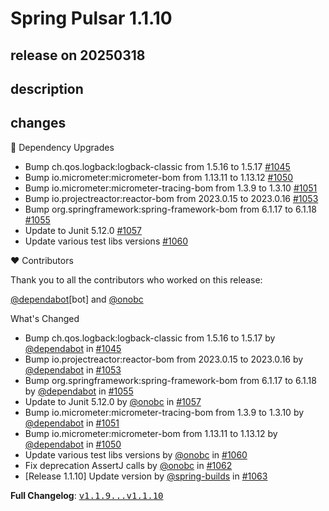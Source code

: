 # Spring Pulsar 1.1.10

## release on 20250318
## description
## changes
🔨 Dependency Upgrades

* Bump ch.qos.logback:logback-classic from 1.5.16 to 1.5.17 <a href="https://github.com/spring-projects/spring-pulsar/pull/1045" data-hovercard-type="pull_request" data-hovercard-url="/spring-projects/spring-pulsar/pull/1045/hovercard">#1045</a>
* Bump io.micrometer:micrometer-bom from 1.13.11 to 1.13.12 <a href="https://github.com/spring-projects/spring-pulsar/pull/1050" data-hovercard-type="pull_request" data-hovercard-url="/spring-projects/spring-pulsar/pull/1050/hovercard">#1050</a>
* Bump io.micrometer:micrometer-tracing-bom from 1.3.9 to 1.3.10 <a href="https://github.com/spring-projects/spring-pulsar/pull/1051" data-hovercard-type="pull_request" data-hovercard-url="/spring-projects/spring-pulsar/pull/1051/hovercard">#1051</a>
* Bump io.projectreactor:reactor-bom from 2023.0.15 to 2023.0.16 <a href="https://github.com/spring-projects/spring-pulsar/pull/1053" data-hovercard-type="pull_request" data-hovercard-url="/spring-projects/spring-pulsar/pull/1053/hovercard">#1053</a>
* Bump org.springframework:spring-framework-bom from 6.1.17 to 6.1.18 <a href="https://github.com/spring-projects/spring-pulsar/pull/1055" data-hovercard-type="pull_request" data-hovercard-url="/spring-projects/spring-pulsar/pull/1055/hovercard">#1055</a>
* Update to Junit 5.12.0 <a href="https://github.com/spring-projects/spring-pulsar/pull/1057" data-hovercard-type="pull_request" data-hovercard-url="/spring-projects/spring-pulsar/pull/1057/hovercard">#1057</a>
* Update various test libs versions <a href="https://github.com/spring-projects/spring-pulsar/pull/1060" data-hovercard-type="pull_request" data-hovercard-url="/spring-projects/spring-pulsar/pull/1060/hovercard">#1060</a>

❤️ Contributors

Thank you to all the contributors who worked on this release:

<a class="user-mention notranslate" data-hovercard-type="organization" data-hovercard-url="/orgs/dependabot/hovercard" data-octo-click="hovercard-link-click" data-octo-dimensions="link_type:self" href="https://github.com/dependabot">@dependabot</a>[bot] and <a class="user-mention notranslate" data-hovercard-type="user" data-hovercard-url="/users/onobc/hovercard" data-octo-click="hovercard-link-click" data-octo-dimensions="link_type:self" href="https://github.com/onobc">@onobc</a>

What's Changed

* Bump ch.qos.logback:logback-classic from 1.5.16 to 1.5.17 by <a class="user-mention notranslate" data-hovercard-type="organization" data-hovercard-url="/orgs/dependabot/hovercard" data-octo-click="hovercard-link-click" data-octo-dimensions="link_type:self" href="https://github.com/dependabot">@dependabot</a> in <a class="issue-link js-issue-link" data-error-text="Failed to load title" data-id="2880255577" data-permission-text="Title is private" data-url="https://github.com/spring-projects/spring-pulsar/issues/1045" data-hovercard-type="pull_request" data-hovercard-url="/spring-projects/spring-pulsar/pull/1045/hovercard" href="https://github.com/spring-projects/spring-pulsar/pull/1045">#1045</a>
* Bump io.projectreactor:reactor-bom from 2023.0.15 to 2023.0.16 by <a class="user-mention notranslate" data-hovercard-type="organization" data-hovercard-url="/orgs/dependabot/hovercard" data-octo-click="hovercard-link-click" data-octo-dimensions="link_type:self" href="https://github.com/dependabot">@dependabot</a> in <a class="issue-link js-issue-link" data-error-text="Failed to load title" data-id="2912784665" data-permission-text="Title is private" data-url="https://github.com/spring-projects/spring-pulsar/issues/1053" data-hovercard-type="pull_request" data-hovercard-url="/spring-projects/spring-pulsar/pull/1053/hovercard" href="https://github.com/spring-projects/spring-pulsar/pull/1053">#1053</a>
* Bump org.springframework:spring-framework-bom from 6.1.17 to 6.1.18 by <a class="user-mention notranslate" data-hovercard-type="organization" data-hovercard-url="/orgs/dependabot/hovercard" data-octo-click="hovercard-link-click" data-octo-dimensions="link_type:self" href="https://github.com/dependabot">@dependabot</a> in <a class="issue-link js-issue-link" data-error-text="Failed to load title" data-id="2919222994" data-permission-text="Title is private" data-url="https://github.com/spring-projects/spring-pulsar/issues/1055" data-hovercard-type="pull_request" data-hovercard-url="/spring-projects/spring-pulsar/pull/1055/hovercard" href="https://github.com/spring-projects/spring-pulsar/pull/1055">#1055</a>
* Update to Junit 5.12.0 by <a class="user-mention notranslate" data-hovercard-type="user" data-hovercard-url="/users/onobc/hovercard" data-octo-click="hovercard-link-click" data-octo-dimensions="link_type:self" href="https://github.com/onobc">@onobc</a> in <a class="issue-link js-issue-link" data-error-text="Failed to load title" data-id="2920734998" data-permission-text="Title is private" data-url="https://github.com/spring-projects/spring-pulsar/issues/1057" data-hovercard-type="pull_request" data-hovercard-url="/spring-projects/spring-pulsar/pull/1057/hovercard" href="https://github.com/spring-projects/spring-pulsar/pull/1057">#1057</a>
* Bump io.micrometer:micrometer-tracing-bom from 1.3.9 to 1.3.10 by <a class="user-mention notranslate" data-hovercard-type="organization" data-hovercard-url="/orgs/dependabot/hovercard" data-octo-click="hovercard-link-click" data-octo-dimensions="link_type:self" href="https://github.com/dependabot">@dependabot</a> in <a class="issue-link js-issue-link" data-error-text="Failed to load title" data-id="2909179413" data-permission-text="Title is private" data-url="https://github.com/spring-projects/spring-pulsar/issues/1051" data-hovercard-type="pull_request" data-hovercard-url="/spring-projects/spring-pulsar/pull/1051/hovercard" href="https://github.com/spring-projects/spring-pulsar/pull/1051">#1051</a>
* Bump io.micrometer:micrometer-bom from 1.13.11 to 1.13.12 by <a class="user-mention notranslate" data-hovercard-type="organization" data-hovercard-url="/orgs/dependabot/hovercard" data-octo-click="hovercard-link-click" data-octo-dimensions="link_type:self" href="https://github.com/dependabot">@dependabot</a> in <a class="issue-link js-issue-link" data-error-text="Failed to load title" data-id="2909179146" data-permission-text="Title is private" data-url="https://github.com/spring-projects/spring-pulsar/issues/1050" data-hovercard-type="pull_request" data-hovercard-url="/spring-projects/spring-pulsar/pull/1050/hovercard" href="https://github.com/spring-projects/spring-pulsar/pull/1050">#1050</a>
* Update various test libs versions by <a class="user-mention notranslate" data-hovercard-type="user" data-hovercard-url="/users/onobc/hovercard" data-octo-click="hovercard-link-click" data-octo-dimensions="link_type:self" href="https://github.com/onobc">@onobc</a> in <a class="issue-link js-issue-link" data-error-text="Failed to load title" data-id="2923397782" data-permission-text="Title is private" data-url="https://github.com/spring-projects/spring-pulsar/issues/1060" data-hovercard-type="pull_request" data-hovercard-url="/spring-projects/spring-pulsar/pull/1060/hovercard" href="https://github.com/spring-projects/spring-pulsar/pull/1060">#1060</a>
* Fix deprecation AssertJ calls by <a class="user-mention notranslate" data-hovercard-type="user" data-hovercard-url="/users/onobc/hovercard" data-octo-click="hovercard-link-click" data-octo-dimensions="link_type:self" href="https://github.com/onobc">@onobc</a> in <a class="issue-link js-issue-link" data-error-text="Failed to load title" data-id="2923589541" data-permission-text="Title is private" data-url="https://github.com/spring-projects/spring-pulsar/issues/1062" data-hovercard-type="pull_request" data-hovercard-url="/spring-projects/spring-pulsar/pull/1062/hovercard" href="https://github.com/spring-projects/spring-pulsar/pull/1062">#1062</a>
* [Release 1.1.10] Update version by <a class="user-mention notranslate" data-hovercard-type="user" data-hovercard-url="/users/spring-builds/hovercard" data-octo-click="hovercard-link-click" data-octo-dimensions="link_type:self" href="https://github.com/spring-builds">@spring-builds</a> in <a class="issue-link js-issue-link" data-error-text="Failed to load title" data-id="2923725836" data-permission-text="Title is private" data-url="https://github.com/spring-projects/spring-pulsar/issues/1063" data-hovercard-type="pull_request" data-hovercard-url="/spring-projects/spring-pulsar/pull/1063/hovercard" href="https://github.com/spring-projects/spring-pulsar/pull/1063">#1063</a>

<strong>Full Changelog</strong>: <a class="commit-link" href="https://github.com/spring-projects/spring-pulsar/compare/v1.1.9...v1.1.10"><tt>v1.1.9...v1.1.10</tt></a>

